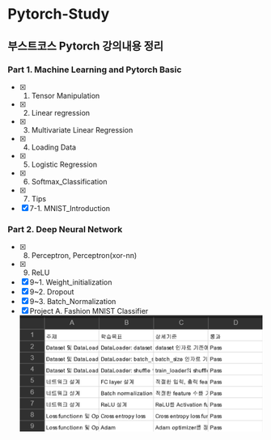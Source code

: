 # Pytorch-Study
## 부스트코스 Pytorch 강의내용 정리

### Part 1. Machine Learning and Pytorch Basic

- [x] 1. Tensor Manipulation
- [x] 2. Linear regression
- [x] 3. Multivariate Linear Regression
- [x] 4. Loading Data
- [x] 5. Logistic Regression
- [x] 6. Softmax_Classification
- [x] 7. Tips
- [x] 7-1. MNIST_Introduction

### Part 2. Deep Neural Network
- [x] 8. Perceptron, Perceptron(xor-nn)
- [x] 9. ReLU
- [x] 9~1. Weight_initialization
- [x] 9~2. Dropout
- [x] 9~3. Batch_Normalization
- [x] Project A. Fashion MNIST Classifier
![dnn_submission](dnn_submission.png)
